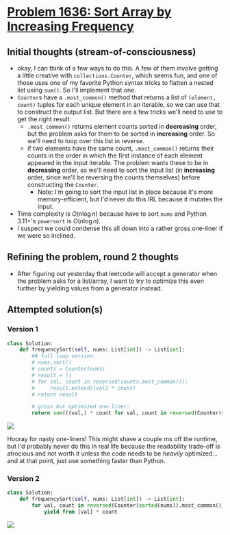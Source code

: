 # [Problem 1636: Sort Array by Increasing Frequency](https://leetcode.com/problems/sort-array-by-increasing-frequency/description/?envType=daily-question)

## Initial thoughts (stream-of-consciousness)

- okay, I can think of a few ways to do this. A few of them involve getting a little creative with `collections.Counter`, which seems fun, and one of those uses one of my favorite Python syntax tricks to flatten a nested list using `sum()`. So I'll implement that one.
- `Counter`s have a `.most_common()` method that returns a list of `(element, count)` tuples for each unique element in an iterable, so we can use that to construct the output list. But there are a few tricks we'll need to use to get the right result:
  - `.most_common()` returns element counts sorted in **decreasing** order, but the problem asks for them to be sorted in **increasing** order. So we'll need to loop over this list in reverse.
  - if two elements have the same count, `.most_common()` returns their counts in the order in which the first instance of each element appeared in the input iterable. The problem wants these to be in **decreasing** order, so we'll need to sort the input list (in **increasing** order, since we'll be reversing the counts themselves) before constructing the `Counter`.
    - Note: I'm going to sort the input list in place because it's more memory-efficient, but I'd never do this IRL because it mutates the input.
- Time complexity is $O(n \log n)$ because have to sort `nums` and Python 3.11+'s `powersort` is $O(n \log n)$.
- I suspect we could condense this all down into a rather gross one-liner if we were so inclined.

## Refining the problem, round 2 thoughts

- After figuring out yesterday that leetcode will accept a generator when the problem asks for a list/array, I want to try to optimize this even further by yielding values from a generator instead.

## Attempted solution(s)

### Version 1

```python
class Solution:
    def frequencySort(self, nums: List[int]) -> List[int]:
        ## full loop version:
        # nums.sort()
        # counts = Counter(nums)
        # result = []
        # for val, count in reversed(counts.most_common()):
        #     result.extend([val] * count)
        # return result

        # gross but optimized one-liner:
        return sum(((val,) * count for val, count in reversed(Counter(sorted(nums)).most_common())), ())
```

![](https://github.com/user-attachments/assets/962c1f0a-bde6-4ecb-8326-6881cd03c0a5)

Hooray for nasty one-liners! This might shave a couple ms off the runtime, but I'd probably never do this in real life because the readability trade-off is atrocious and not worth it unless the code needs to be *heavily* optimized... and at that point, just use something faster than Python.

### Version 2

```python
class Solution:
    def frequencySort(self, nums: List[int]) -> List[int]:
        for val, count in reversed(Counter(sorted(nums)).most_common()):
            yield from [val] * count
```

![](https://github.com/user-attachments/assets/6f086773-8e65-4f5d-bf4a-86b38f315d77)
